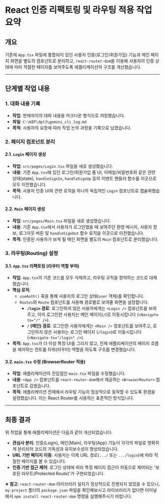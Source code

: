 # React 인증 리팩토링 및 라우팅 적용 작업 요약

## 개요

기존에 `App.tsx` 파일에 통합되어 있던 사용자 인증(로그인/회원가입) 기능과 메인 페이지 화면을 별도의 컴포넌트로 분리하고, `react-router-dom`을 이용해 사용자의 인증 상태에 따라 적절한 페이지를 보여주도록 애플리케이션의 구조를 개선했습니다.

---

## 단계별 작업 내용

### 1. 대화 내용 기록

- **작업**: 현재까지의 대화 내용을 마크다운 형식으로 저장했습니다.
- **파일**: `C:\KDT\dpt3\gemini_cli_log.md`
- **목적**: 사용자의 요청에 따라 작업 논의 과정을 기록으로 남겼습니다.

### 2. 페이지 컴포넌트 분리

#### 2.1. `Login` 페이지 생성

- **작업**: `src/pages/Login.tsx` 파일을 새로 생성했습니다.
- **내용**: 기존 `App.tsx`에 있던 로그인/회원가입 폼 UI, 이메일/비밀번호와 같은 관련 상태(state), `handleSignIn`, `handleSignUp` 등의 이벤트 핸들러 함수를 이곳으로 모두 이전했습니다.
- **목적**: 사용자 인증 UI와 관련 로직을 하나의 독립적인 `Login` 컴포넌트로 캡슐화했습니다.

#### 2.2. `Main` 페이지 생성

- **작업**: `src/pages/Main.tsx` 파일을 새로 생성했습니다.
- **내용**: 기존 `App.tsx`에서 사용자가 로그인했을 때 보여주던 환영 메시지, 사용자 정보, 로그아웃 버튼 및 `handleSignOut` 함수 로직을 이곳으로 이전했습니다.
- **목적**: 인증된 사용자가 보게 될 메인 화면을 별도의 `Main` 컴포넌트로 분리했습니다.

### 3. 라우팅(Routing) 설정

#### 3.1. `App.tsx` 리팩토링 (라우터 역할 부여)

- **작업**: `App.tsx`의 기존 코드를 모두 삭제하고, 라우팅 규칙을 정의하는 코드로 대체했습니다.
- **핵심 로직**:
  - `useAuth()` 훅을 통해 사용자의 로그인 상태(`user` 객체)를 확인합니다.
  - `Routes`와 `Route` 컴포넌트를 사용해 경로별로 보여줄 화면을 설정합니다.
    - **`/login` 경로**: 로그인하지 않은 사용자에게는 `<Login />` 컴포넌트를 보여주고, 이미 로그인한 사용자는 메인 페이지(`/`)로 이동시킵니다 (`<Navigate to="/" />`).
    - **`/` (메인) 경로**: 로그인한 사용자에게는 `<Main />` 컴포넌트를 보여주고, 로그인하지 않은 사용자는 로그인 페이지 (`/login`)로 이동시킵니다 (`<Navigate to="/login" />`).
- **목적**: `App.tsx`가 더 이상 특정 UI를 그리지 않고, 전체 애플리케이션의 페이지 흐름을 제어하는 컨트롤 타워(라우터) 역할을 하도록 구조를 변경했습니다.

#### 3.2. `main.tsx` 수정 (BrowserRouter 적용)

- **작업**: 애플리케이션의 진입점인 `main.tsx` 파일을 수정했습니다.
- **내용**: `<App />` 컴포넌트를 `react-router-dom`에서 제공하는 `<BrowserRouter>` 컴포넌트로 감쌌습니다.
- **목적**: 애플리케이션 전체에서 라우팅 기능이 정상적으로 동작할 수 있도록 환경을 설정했습니다. 이는 React Router를 사용하는 표준적인 방식입니다.

---

## 최종 결과

위 작업을 통해 애플리케이션은 다음과 같이 개선되었습니다.

- **관심사 분리**: 인증(Login), 메인(Main), 라우팅(App) 기능이 각각의 파일로 명확하게 분리되어 코드의 가독성과 유지보수성이 향상되었습니다.
- **URL 기반 페이지 이동**: 사용자는 이제 URL 경로(`.../` 또는 `.../login`)에 따라 적절한 페이지를 볼 수 있습니다.
- **인증 기반 접근 제어**: 로그인 상태에 따라 특정 페이지 접근이 자동으로 제어되는 '보호된 라우트(Protected Route)'가 구현되었습니다.

**※ 참고**: `react-router-dom` 라이브러리 설치가 정상적으로 진행되지 않았을 수 있으니, `my-project` 폴더의 `package.json` 파일을 확인해보시고 라이브러리가 없다면 터미널에서 `npm install react-router-dom` 명령을 실행해주시기 바랍니다.